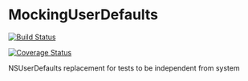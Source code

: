 # MockingUserDefaults

[![Build Status](https://travis-ci.org/Klenkee/MockingUserDefaults.svg)](https://travis-ci.org/Klenkee/MockingUserDefaults)

[![Coverage Status](https://coveralls.io/repos/Klenkee/MockingUserDefaults/badge.svg?ts=1&branch=master&service=github)](https://coveralls.io/github/Klenkee/MockingUserDefaults?branch=master)

NSUserDefaults replacement for tests to be independent from system
